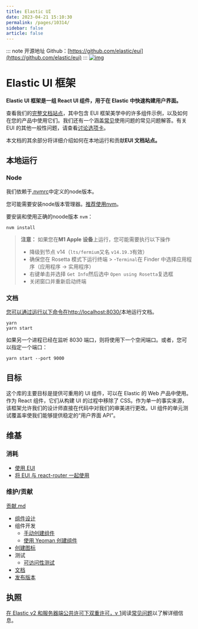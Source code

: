 ```yaml
---
title: Elastic UI
date: 2023-04-21 15:10:30
permalink: /pages/10314/
sidebar: false
article: false
---
```

::: note 开源地址
Github：[https://github.com/elastic/eui](https://github.com/elastic/eui)
::: 
[![img](https://repository-images.githubusercontent.com/107422373/b6180480-a1d7-11eb-8a3c-902086232aa7)](https://repository-images.githubusercontent.com/107422373/b6180480-a1d7-11eb-8a3c-902086232aa7)

# Elastic UI 框架

**Elastic UI 框架是一组 React UI 组件，用于在 Elastic 中快速构建用户界面。**

查看我们的[完整文档站点](https://elastic.github.io/eui/)，其中包含 EUI 框架美学中的许多组件示例，以及如何在您的产品中使用它们。我们还有一个涵盖[常见](https://github.com/elastic/eui/blob/main/FAQ.md)使用问题的常见问题解答。有关 EUI 的其他一般性问题，请查看[讨论选项卡](https://github.com/elastic/eui/discussions)。

本文档的其余部分将详细介绍如何在本地运行和贡献**EUI 文档站点。**

## 本地运行

### Node

我们依赖于[.nvmrc](https://github.com/elastic/eui/blob/main/.nvmrc)中定义的node版本。

您可能需要安装node版本管理器。[推荐使用nvm](https://github.com/creationix/nvm)。

要安装和使用正确的noode版本 `nvm`：

```shell
nvm install
```

> **注意：** 如果您在**M1 Apple 设备**上运行，您可能需要执行以下操作
>
> - 降级到节点 v14（`lts/fermium`又名 `v14.19.3`有效）
> - 确保您在 Rosetta 模式下运行终端 > -`Terminal`在 Finder 中选择应用程序（应用程序 -> 实用程序）
> - 右键单击并选择 `Get Info`然后选中 `Open using Rosetta`复选框
> - 关闭窗口并重新启动终端

### 文档

[您可以通过运行以下命令在http://localhost:8030/](http://localhost:8030/)本地运行文档。

```shell
yarn
yarn start
```

如果另一个进程已经在监听 8030 端口，则将使用下一个空闲端口。或者，您可以指定一个端口：

```shell
yarn start --port 9000
```

## 目标

这个库的主要目标是提供可重用的 UI 组件，可以在 Elastic 的 Web 产品中使用。作为 React 组件，它们从构建 UI 的过程中移除了 CSS。作为单一的事实来源，该框架允许我们的设计师直接在代码中对我们的审美进行更改。UI 组件的单元测试覆盖率使我们能够提供稳定的“用户界面 API”。

## 维基

### 消耗

- [使用 EUI](https://github.com/elastic/eui/blob/main/wiki/consuming.md)
- [将 EUI 与 react-router 一起使用](https://github.com/elastic/eui/blob/main/wiki/react-router.md)

### 维护/贡献

[贡献.md](https://github.com/elastic/eui/blob/main/CONTRIBUTING.md)

- [组件设计](https://github.com/elastic/eui/blob/main/wiki/component-design.md)
- 组件开发
  - [手动创建组件](https://github.com/elastic/eui/blob/main/wiki/creating-components-manually.md)
  - [使用 Yeoman 创建组件](https://github.com/elastic/eui/blob/main/wiki/creating-components-yeoman.md)
- [创建图标](https://github.com/elastic/eui/blob/main/wiki/creating-icons.md)
- 测试
  - [可访问性测试](https://github.com/elastic/eui/blob/main/wiki/automated-accessibility-testing.md)
- [文档](https://github.com/elastic/eui/blob/main/wiki/documentation-guidelines.md)
- [发布版本](https://github.com/elastic/eui/blob/main/wiki/releasing-versions.md)

## 执照

[在 Elastic v2 和服务器端公共许可下双重许可，v 1](https://github.com/elastic/eui/blob/main/LICENSE.txt)阅读[常见问题](https://github.com/elastic/eui/blob/main/FAQ.md)以了解详细信息。